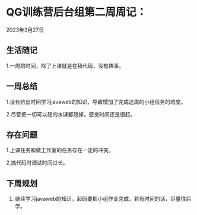 # QG训练营后台组第二周周记：
2023年3月27日

## 生活随记

1.一周的时间，除了上课就是在稿代码，没有趣事。

## 一周总结

1.没有挤出时间学习javaweb的知识，导致增加了完成这周的小组任务的难度。

2.尽管把一切可以翘的水课都翘掉，感觉时间还是很赶。



## 存在问题

1.上课任务和做工作室的任务存在一定的冲突。

2.搞代码时调试时间过长。

## 下周规划

1. 继续学习javaweb的知识，起码要把小组作业完成，若有时间的话，尽量往后学。

   

   









